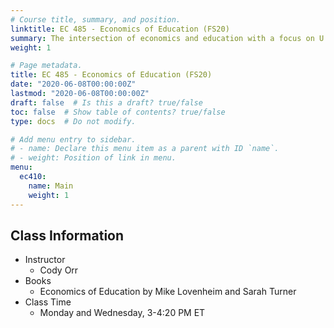 ```yaml
---
# Course title, summary, and position.
linktitle: EC 485 - Economics of Education (FS20)
summary: The intersection of economics and education with a focus on U.S. education policy. Human capital, education production, and education reforms.
weight: 1

# Page metadata.
title: EC 485 - Economics of Education (FS20)
date: "2020-06-08T00:00:00Z"
lastmod: "2020-06-08T00:00:00Z"
draft: false  # Is this a draft? true/false
toc: false  # Show table of contents? true/false
type: docs  # Do not modify.

# Add menu entry to sidebar.
# - name: Declare this menu item as a parent with ID `name`.
# - weight: Position of link in menu.
menu:
  ec410:
    name: Main
    weight: 1
---
```


## Class Information
* Instructor
  - Cody Orr
* Books
  - Economics of Education by Mike Lovenheim and Sarah Turner
* Class Time
  - Monday and Wednesday, 3-4:20 PM ET

